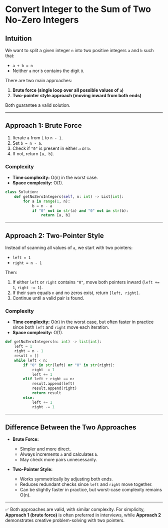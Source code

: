 # Convert Integer to the Sum of Two No-Zero Integers

## Intuition

We want to split a given integer `n` into two positive integers `a` and `b` such that:

- `a + b = n`
- Neither `a` nor `b` contains the digit `0`.

There are two main approaches:

1. **Brute force (single loop over all possible values of `a`)**
2. **Two-pointer style approach (moving inward from both ends)**

Both guarantee a valid solution.

---

## Approach 1: Brute Force

1. Iterate `a` from `1` to `n - 1`.
2. Set `b = n - a`.
3. Check if `"0"` is present in either `a` or `b`.
4. If not, return `[a, b]`.

### Complexity

- **Time complexity:** O(n) in the worst case.
- **Space complexity:** O(1).

```python
class Solution:
    def getNoZeroIntegers(self, n: int) -> List[int]:
        for a in range(1, n):
            b = n - a
            if "0" not in str(a) and "0" not in str(b):
                return [a, b]
```

---

## Approach 2: Two-Pointer Style

Instead of scanning all values of `a`, we start with two pointers:

- `left = 1`
- `right = n - 1`

Then:

1. If either `left` or `right` contains `"0"`, move both pointers inward (`left += 1`, `right -= 1`).
2. If their sum equals `n` and no zeros exist, return `[left, right]`.
3. Continue until a valid pair is found.

### Complexity

- **Time complexity:** O(n) in the worst case, but often faster in practice since both `left` and `right` move each iteration.
- **Space complexity:** O(1).

```python
def getNoZeroIntegers(n: int) -> list[int]:
    left = 1
    right = n - 1
    result = []
    while left < n:
        if "0" in str(left) or "0" in str(right):
            right -= 1
            left += 1
        elif left + right == n:
            result.append(left)
            result.append(right)
            return result
        else:
            left += 1
            right -= 1
```

---

## Difference Between the Two Approaches

- **Brute Force:**
  - Simpler and more direct.
  - Always increments `a` and calculates `b`.
  - May check more pairs unnecessarily.

- **Two-Pointer Style:**
  - Works symmetrically by adjusting both ends.
  - Reduces redundant checks since `left` and `right` move together.
  - Can be slightly faster in practice, but worst-case complexity remains O(n).

---

✅ Both approaches are valid, with similar complexity. For simplicity, **Approach 1 (brute force)** is often preferred in interviews, while **Approach 2** demonstrates creative problem-solving with two pointers.
